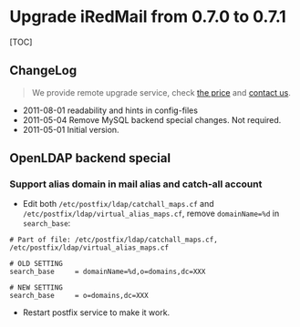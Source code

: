 # Upgrade iRedMail from 0.7.0 to 0.7.1

[TOC]

## ChangeLog

> We provide remote upgrade service, check [the price](../support.html) and [contact us](../contact.html).

* 2011-08-01 readability and hints in config-files
* 2011-05-04 Remove MySQL backend special changes. Not required.
* 2011-05-01 Initial version.

## OpenLDAP backend special

### Support alias domain in mail alias and catch-all account

* Edit both `/etc/postfix/ldap/catchall_maps.cf` and
  `/etc/postfix/ldap/virtual_alias_maps.cf`, remove `domainName=%d` in
  `search_base`:

```
# Part of file: /etc/postfix/ldap/catchall_maps.cf, /etc/postfix/ldap/virtual_alias_maps.cf

# OLD SETTING
search_base     = domainName=%d,o=domains,dc=XXX

# NEW SETTING
search_base     = o=domains,dc=XXX
```

* Restart postfix service to make it work.

